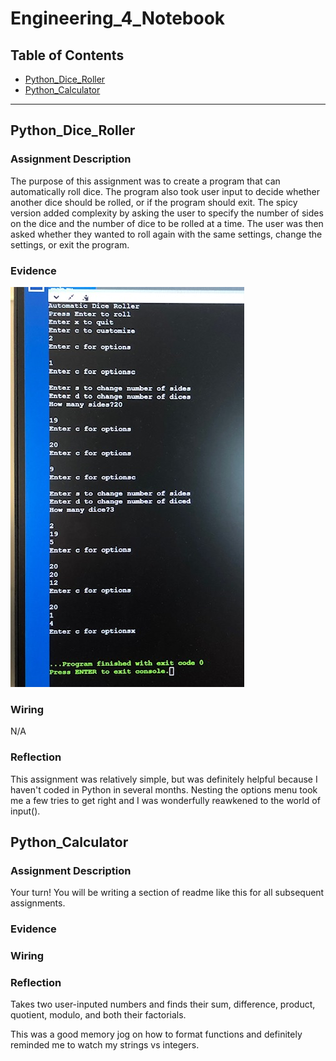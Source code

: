 # Engineering_4_Notebook

## Table of Contents
* [Python_Dice_Roller](#PythonDiceRoller)
* [Python_Calculator](#Python_Calculator)
---

## Python_Dice_Roller


### Assignment Description

The purpose of this assignment was to create a program that can automatically roll dice. The program also took user input to decide whether another dice should be rolled, or if the program should exit. The spicy version added complexity by asking the user to specify the number of sides on the dice and the number of dice to be rolled at a time. The user was then asked whether they wanted to roll again with the same settings, change the settings, or exit the program. 

### Evidence 

![Screenshot of code](https://github.com/jbailey24/Engineering_4_Notebook/blob/main/Python/media/IMG_8253.jpg?raw=true)

### Wiring

N/A

### Reflection

This assignment was relatively simple, but was definitely helpful because I haven't coded in Python in several months. Nesting the options menu took me a few tries to get right and I was wonderfully reawkened to the world of input().

## Python_Calculator

### Assignment Description

Your turn! You will be writing a section of readme like this for all subsequent assignments.

### Evidence 


### Wiring


### Reflection





Takes two user-inputed numbers and finds their sum, difference, product, quotient, modulo, and both their factorials.

This was a good memory jog on how to format functions and definitely reminded me to watch my strings vs integers.

